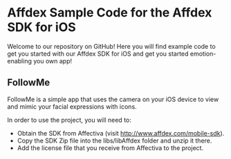 Affdex Sample Code for the Affdex SDK for iOS
=============================================

Welcome to our repository on GitHub! Here you will find example code to get you started with our Affdex SDK for iOS and get you started emotion-enabling you own app!

FollowMe
--------

FollowMe is a simple app that uses the camera on your iOS device to view and mimic your facial expressions with icons.

In order to use the project, you will need to:
- Obtain the SDK from Affectiva (visit http://www.affdex.com/mobile-sdk).
- Copy the SDK Zip file into the libs/libAffdex folder and unzip it there.
- Add the license file that you receive from Affectiva to the project.

